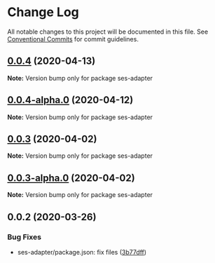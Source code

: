 # Change Log

All notable changes to this project will be documented in this file.
See [Conventional Commits](https://conventionalcommits.org) for commit guidelines.

## [0.0.4](https://github.com/Agoric/agoric-sdk/compare/ses-adapter@0.0.4-alpha.0...ses-adapter@0.0.4) (2020-04-13)

**Note:** Version bump only for package ses-adapter





## [0.0.4-alpha.0](https://github.com/Agoric/agoric-sdk/compare/ses-adapter@0.0.3...ses-adapter@0.0.4-alpha.0) (2020-04-12)

**Note:** Version bump only for package ses-adapter





## [0.0.3](https://github.com/Agoric/agoric-sdk/compare/ses-adapter@0.0.3-alpha.0...ses-adapter@0.0.3) (2020-04-02)

**Note:** Version bump only for package ses-adapter





## [0.0.3-alpha.0](https://github.com/Agoric/agoric-sdk/compare/ses-adapter@0.0.2...ses-adapter@0.0.3-alpha.0) (2020-04-02)

**Note:** Version bump only for package ses-adapter





## 0.0.2 (2020-03-26)


### Bug Fixes

* ses-adapter/package.json: fix files ([3b77dff](https://github.com/Agoric/agoric-sdk/commit/3b77dff8ab8796b0487b9f99338fc202e039c016))
